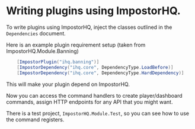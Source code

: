 # Writing plugins using ImpostorHQ.

To write plugins using ImpostorHQ, inject the classes outlined in the `Dependencies` document.

Here is an example plugin requirement setup (taken from ImpostorHQ.Module.Banning)

```csharp
    [ImpostorPlugin("ihq.banning")]
    [ImpostorDependency("ihq.core", DependencyType.LoadBefore)]
    [ImpostorDependency("ihq.core", DependencyType.HardDependency)]
```

This will make your plugin depend on ImpostorHQ.

Now you can access the command handlers to create player/dashboard commands, assign HTTP endpoints for any API that you might want.

There is a test project, `ImpostorHQ.Module.Test`, so you can see how to use the command registers.

